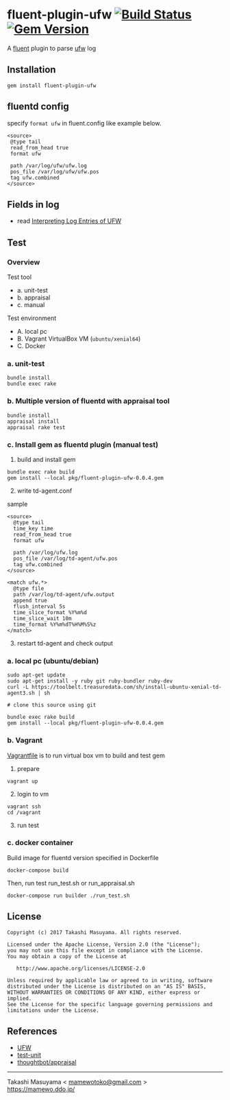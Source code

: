 fluent-plugin-ufw [![Build Status](https://travis-ci.org/mamewotoko/fluent-plugin-ufw.svg?branch=master)](https://travis-ci.org/mamewotoko/fluent-plugin-ufw) [![Gem Version](https://badge.fury.io/rb/fluent-plugin-ufw.svg)](https://badge.fury.io/rb/fluent-plugin-ufw)
==================

A [fluent](https://www.fluentd.org/) plugin to parse [ufw](https://help.ubuntu.com/community/UFW) log

## Installation

```
gem install fluent-plugin-ufw
```

## fluentd config
specify `format ufw` in fluent.config like example below.

```
<source>
 @type tail
 read_from_head true
 format ufw
 
 path /var/log/ufw/ufw.log
 pos_file /var/log/ufw/ufw.pos
 tag ufw.combined
</source>
```

## Fields in log
* read [Interpreting Log Entries of UFW](https://help.ubuntu.com/community/UFW#Interpreting_Log_Entries)

## Test
### Overview

Test tool

* a. unit-test
* b. appraisal
* c. manual

Test environment

* A. local pc
* B. Vagrant VirtualBox VM (`ubuntu/xenial64`)
* C. Docker

### a. unit-test

```
bundle install
bundle exec rake
```

### b. Multiple version of fluentd with appraisal tool

```
bundle install
appraisal install
appraisal rake test
```

### c. Install gem as fluentd plugin (manual test)
1. build and install gem

```
bundle exec rake build
gem install --local pkg/fluent-plugin-ufw-0.0.4.gem
```

2. write td-agent.conf

sample

```
<source>
  @type tail
  time_key time
  read_from_head true
  format ufw
 
  path /var/log/ufw.log
  pos_file /var/log/td-agent/ufw.pos
  tag ufw.combined
</source>

<match ufw.*>
  @type file
  path /var/log/td-agent/ufw.output
  append true
  flush_interval 5s
  time_slice_format %Y%m%d
  time_slice_wait 10m
  time_format %Y%m%dT%H%M%S%z
</match>
```

3. restart td-agent and check output

### a. local pc (ubuntu/debian)

```
sudo apt-get update
sudo apt-get install -y ruby git ruby-bundler ruby-dev
curl -L https://toolbelt.treasuredata.com/sh/install-ubuntu-xenial-td-agent3.sh | sh

# clone this source using git

bundle exec rake build
gem install --local pkg/fluent-plugin-ufw-0.0.4.gem

```

### b. Vagrant

[Vagrantfile](Vagrantfile) is to run virtual box vm to build and test gem

1. prepare 

```
vagrant up
```

2. login to vm

```
vagrant ssh
cd /vagrant
```

3. run test

### c. docker container

Build image for fluentd version specified in Dockerfile

```
docker-compose build
```

Then, run test run_test.sh or run_appraisal.sh

```
docker-compose run builder ./run_test.sh
```

## License

```
Copyright (c) 2017 Takashi Masuyama. All rights reserved.

Licensed under the Apache License, Version 2.0 (the "License");
you may not use this file except in compliance with the License.
You may obtain a copy of the License at

   http://www.apache.org/licenses/LICENSE-2.0

Unless required by applicable law or agreed to in writing, software
distributed under the License is distributed on an "AS IS" BASIS,
WITHOUT WARRANTIES OR CONDITIONS OF ANY KIND, either express or implied.
See the License for the specific language governing permissions and
limitations under the License.
```

## References
* [UFW](https://help.ubuntu.com/community/UFW)
* [test-unit](https://test-unit.github.io/)
* [thoughtbot/appraisal](https://github.com/thoughtbot/appraisal)

----
Takashi Masuyama < mamewotoko@gmail.com >  
https://mamewo.ddo.jp/
